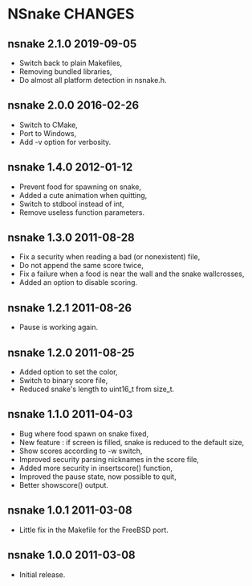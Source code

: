 NSnake CHANGES
==============

nsnake 2.1.0 2019-09-05
-----------------------

- Switch back to plain Makefiles,
- Removing bundled libraries,
- Do almost all platform detection in nsnake.h.

nsnake 2.0.0 2016-02-26
-----------------------

- Switch to CMake,
- Port to Windows,
- Add -v option for verbosity.

nsnake 1.4.0 2012-01-12
-----------------------

- Prevent food for spawning on snake,
- Added a cute animation when quitting,
- Switch to stdbool instead of int,
- Remove useless function parameters.

nsnake 1.3.0 2011-08-28
-----------------------

- Fix a security when reading a bad (or nonexistent) file,
- Do not append the same score twice,
- Fix a failure when a food is near the wall and the snake wallcrosses,
- Added an option to disable scoring.

nsnake 1.2.1 2011-08-26
-----------------------

- Pause is working again.

nsnake 1.2.0 2011-08-25
-----------------------

- Added option to set the color,
- Switch to binary score file,
- Reduced snake's length to uint16\_t from size\_t.

nsnake 1.1.0 2011-04-03
-----------------------

- Bug where food spawn on snake fixed,
- New feature : if screen is filled, snake is reduced to the default size,
- Show scores according to -w switch,
- Improved security parsing nicknames in the score file,
- Added more security in insertscore() function,
- Improved the pause state, now possible to quit,
- Better showscore() output.

nsnake 1.0.1 2011-03-08
-----------------------

- Little fix in the Makefile for the FreeBSD port.

nsnake 1.0.0 2011-03-08
-----------------------

- Initial release.
